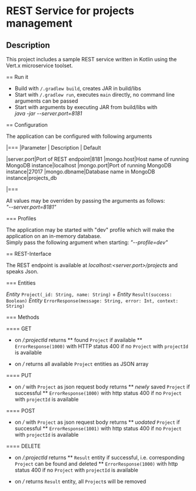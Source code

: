 ﻿# REST Service for projects management


## Description

This project includes a sample REST service written in Kotlin using the Vert.x microservice toolset.

== Run it

- Build with    `/.gradlew build`, creates JAR in build/libs
- Start with  `/.gradlew run`, executes `main` directly, no command line arguments can be passed
- Start with arguments by executing JAR from build/libs  with <br>
*java -jar <jarname> --server.port=8181*

== Configuration

The application can be configured with following arguments

|===
|Parameter | Description | Default

|server.port|Port of REST endpoint|8181
|mongo.host|Host name of running MongoDB instance|localhost
|mongo.port|Port of running MongoDB instance|27017
|mongo.dbname|Database name in MongoDB instance|projects_db

|===

All values may be overriden by passing the arguments as follows: <br>
*"--server.port=8181"*


=== Profiles

The application may be started with "dev" profile which will make the application on an in-memory database. <br>
Simply pass the following argument when starting: *"--profile=dev"*


== REST-Interface

The REST endpoint is available at *localhost:<server.port>/projects* and speaks Json.

=== Entities

*Entity* ``Project(_id: String, name: String)`` +
*Entity* ``Result(success: Boolean)``
*Entity* ``ErrorResponse(message: String, error: Int, context: String)``

=== Methods

==== GET

* on */:projectId* returns
** found ``Project`` if available
** ``ErrorResponse(1000)`` with HTTP status 400 if no ``Project`` with ``projectId`` is available

* on */* returns all available ``Project`` entities as JSON array

==== PUT

* on */* with ``Project`` as json request body returns
** *newly* saved ``Project`` if successful
** ``ErrorResponse(1000)`` with http status 400 if no ``Project`` with ``projectId`` is available

==== POST

* on */* with ``Project`` as json request body returns
** *uodated* ``Project`` if successful
** ``ErrorResponse(1001)`` with http status 400 if no ``Project`` with ``projectId`` is available

==== DELETE

* on */:projectId* returns
** ``Result`` entity if successful, i.e. corresponding `Project` can be found and deleted
** ``ErrorResponse(1000)`` with http status 400 if no ``Project`` with ``projectId`` is available

* on */* returns ``Result`` entity, all `Project`s will be removed
